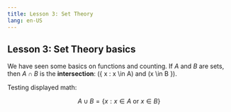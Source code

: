 ```yaml
---
title: Lesson 3: Set Theory
lang: en-US
---
```


## Lesson 3: Set Theory basics

We have seen some basics on functions and counting. If $A$ and $B$ are sets, then $A \cap B$ is the **intersection**: \(\{ x : x \in A\) and \(x \in B \}\).

Testing displayed math:

$$A \cup B = \{ x : x \in A \text{ or } x \in B \}$$
